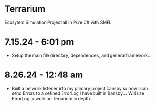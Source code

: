 # Terrarium
Ecosytem Simulation Project all in Pure C# with SMFL

# 7.15.24 - 6:01 pm 
- Setup the main file directory, dependencies, and general framework...

# 8.26.24 - 12:48 am
- Built a network listener into my primary project Dansby so now I can send Errors to a defined ErrorLog I have built in Dansby.... Will use ErrorLog to work on Terrarium in depth...
